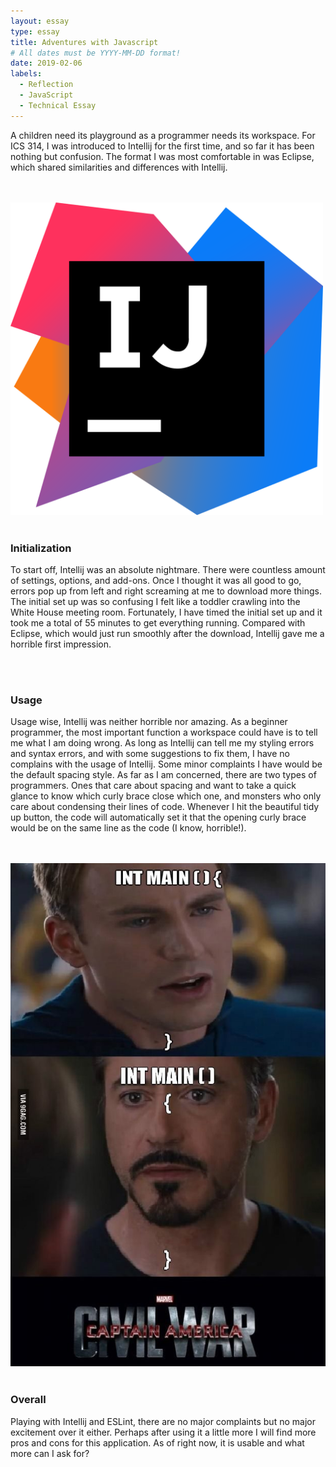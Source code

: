 ```yaml
---
layout: essay
type: essay
title: Adventures with Javascript
# All dates must be YYYY-MM-DD format!
date: 2019-02-06
labels:
  - Reflection
  - JavaScript
  - Technical Essay
---
```



<p>A children need its playground as a programmer needs its workspace. 
For ICS 314, I was introduced to Intellij for the first time, and so far it has been nothing but confusion. 
The format I was most comfortable in was Eclipse, which shared similarities and differences with Intellij. </p> 
<br>
<br>
<img src="/images/intelij.png" width="500px">
<br>
<br>
<h3>Initialization</h3>

<p>To start off, Intellij was an absolute nightmare. 
There were countless amount of settings, options, and add-ons. 
Once I thought it was all good to go, errors pop up from left and right screaming at me to download more things. 
The initial set up was so confusing I felt like a toddler crawling into the White House meeting room. 
Fortunately, I have timed the initial set up and it took me a total of 55 minutes to get everything running. 
Compared with Eclipse, which would just run smoothly after the download, Intellij gave me a horrible first impression. </p>
<br>
<br>
<h3>Usage</h3>

<p> Usage wise, Intellij was neither horrible nor amazing. 
As a beginner programmer, the most important function a workspace could have is to tell me what I am doing wrong. 
As long as Intellij can tell me my styling errors and syntax errors, and with some suggestions to fix them, I have no complains with the usage of Intellij. 
Some minor complaints I have would be the default spacing style.
As far as I am concerned, there are two types of programmers. Ones that care about spacing and want to take a quick glance to know which curly brace close which one,
and monsters who only care about condensing their lines of code.  
Whenever I hit the beautiful tidy up button, the code will automatically set it that the opening curly brace would be on the same line as the code (I know, horrible!).</p>
<br>
<br>
<img src="/images/curly.jpg">
<br>
<br>

<h3>Overall</h3>
<p>
Playing with Intellij and ESLint, there are no major complaints but no major excitement over it either. 
Perhaps after using it a little more I will find more pros and cons for this application. 
As of right now, it is usable and what more can I ask for?
</p>

